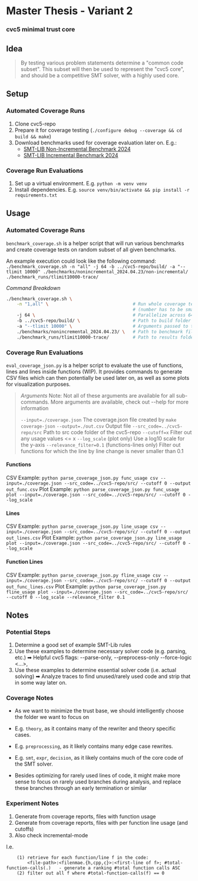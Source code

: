 # Master Thesis - Variant 2
### cvc5 minimal trust core

## Idea
> By testing various problem statements determine a "common code subset".
> This subset will then be used to represent the "cvc5 core", and should be
> a competitive SMT solver, with a highly used core.


## Setup
### Automated Coverage Runs
 1. Clone cvc5-repo
 2. Prepare it for coverage testing (`./configure debug --coverage && cd build && make`)
 3. Download benchmarks used for coverage evaluation later on. E.g.:
    - [SMT-LIB Non-Incremental Benchmark 2024](https://zenodo.org/records/11061097)
    - [SMT-LIB Incremental Benchmark 2024](https://zenodo.org/records/11186591)

### Coverage Run Evaluations
 1. Set up a virtual environment. E.g. `python -m venv venv`
 2. Install dependencies. E.g. `source venv/bin/activate && pip install -r requirements.txt`

## Usage
### Automated Coverage Runs
`benchmark_coverage.sh` is a helper script that will run various benchmarks and create coverage tests on random subset of all given benchmarks.

An example execution could look like the following command:
`./benchmark_coverage.sh -n "all" -j 64 -b ../cvc5-repo/build/ -a "--tlimit 10000" ./benchmarks/nonincremental_2024.04.23/non-incremental/ ./benchmark_runs/tlimit10000-trace/`

*Command Breakdown*
```bash
./benchmark_coverage.sh \
    -n "1,all" \                                # Run whole coverage testsuite over 1 random and all tests
                                                # (number has to be smaller than the total number of tests available)
    -j 64 \                                     # Parallelize across 64 cores
    -b ../cvc5-repo/build/ \                    # Path to build folder (has to be inside the cvc5 repo)
    -a "--tlimit 10000" \                       # Arguments passed to the cvc5 executable found
    ./benchmarks/nonincremental_2024.04.23/ \   # Path to benchmark files (has to only contain smt-lib files)
    ./benchmark_runs/tlimit10000-trace/         # Path to results folder
```

### Coverage Run Evaluations
`eval_coverage_json.py` is a helper script to evaluate the use of functions, lines and lines inside functions (WIP).
It provides commands to generate CSV files which can then potentially be used later on, as well as some plots for visualization purposes.

> *Arguments*
> Note: Not all of these arguments are available for all sub-commands.
> More arguments are available, check out --help for more information
>
> `--input=./coverage.json` The coverage.json file created by `make coverage-json`
> `--output=./out.csv`      Output file
> `--src_code=../cvc5-repo/src`    Path to src code folder of the cvc5-repo
> `--cutoff=x`    Filter out any usage values <= x
> `--log_scale`   (plot only) Use a log10 scale for the y-axis
> `--relevance_filter=0.1`   (functions-lines only) Filter out functions for which the line by line change is never smaller than 0.1


#### Functions
CSV Example: `python parse_coverage_json.py func_usage csv --input=./coverage.json --src_code=../cvc5-repo/src/ --cutoff 0 --output out_func.csv`
Plot Example: `python parse_coverage_json.py func_usage plot --input=./coverage.json --src_code=../cvc5-repo/src/ --cutoff 0 --log_scale`

#### Lines
CSV Example: `python parse_coverage_json.py line_usage csv --input=./coverage.json --src_code=../cvc5-repo/src/ --cutoff 0 --output out_lines.csv`
Plot Example: `python parse_coverage_json.py line_usage plot --input=./coverage.json --src_code=../cvc5-repo/src/ --cutoff 0 --log_scale`

#### Function Lines
CSV Example: `python parse_coverage_json.py fline_usage csv --input=./coverage.json --src_code=../cvc5-repo/src/ --cutoff 0 --output out_func_lines.csv`
Plot Example: `python parse_coverage_json.py fline_usage plot --input=./coverage.json --src_code=../cvc5-repo/src/ --cutoff 0 --log_scale --relevance_filter 0.1`


## Notes
### Potential Steps
 1. Determine a good set of example SMT-Lib rules
 2. Use these examples to determine necessary solver code (e.g. parsing, etc.)
    ➡ Helpful cvc5 flags: --parse-only, --preprocess-only
                            --force-logic <...>,
 3. Use these examples to determine essential solver code (i.e. actual solving)
    ➡ Analyze traces to find unused/rarely used code and strip that in some way later on.


### Coverage Notes
 - As we want to minimize the trust base, we should intelligently choose the folder we want to focus on
 - E.g. `theory`, as it contains many of the rewriter and theory specific cases.
 - E.g. `preprocessing`, as it likely contains many edge case rewrites.
 - E.g. `smt`, `expr`, `decision`, as it likely contains much of the core code of the SMT solver.

 - Besides optimizing for rarely used lines of code, it might make more sense to focus on rarely used branches during analysis, 
   and replace these branches through an early termination or similar


### Experiment Notes
1. Generate from coverage reports, files with function usage
2. Generate from coverage reports, files with per function line usage (and cutoffs)
3. Also check incremental-mode

I.e. 
```
    (1) retrieve for each function/line f in the code:
        <file-path>:<filenmae.{h,cpp,c}>:<first-line of f>; #total-function-calls(.)   - generate a ranking #total function calls ASC
    (2) filter out all f where #total-function-calls(f) == 0
```
